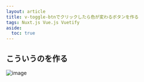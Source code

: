 ```yaml
---
layout: article
title: v-toggle-btnでクリックしたら色が変わるボタンを作る
tags: Nuxt.js Vue.js Vuetify
aside:
  toc: true
---
```


## こういうのを作る

![image](https://user-images.githubusercontent.com/44778704/87046662-6bbf2b80-c234-11ea-959e-602a62126914.png)
